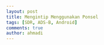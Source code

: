 ```yaml
---
layout: post
title: Mengintip Menggunakan Ponsel
tags: [SDR, ADS-B, Android]
comments: true
author: ahmadi
--- 
```



